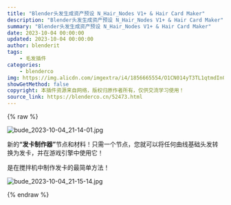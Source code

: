 ```yaml
---
title: "Blender头发生成资产预设 N_Hair_Nodes V1+ & Hair Card Maker"
description: "Blender头发生成资产预设 N_Hair_Nodes V1+ & Hair Card Maker"
summary: "Blender头发生成资产预设 N_Hair_Nodes V1+ & Hair Card Maker"
date: 2023-10-04 00:00:00
updated: 2023-10-04 00:00:00
author: blenderit
tags: 
    - 毛发插件
categories:
    - blenderco
img: https://img.alicdn.com/imgextra/i4/1856665554/O1CN014yT3TL1qtmdIn0uPF_!!1856665554.jpg
showGetMethod: false
copyright: 本插件资源来自网络，版权归原作者所有，仅供交流学习使用！
source_link: https://blenderco.cn/52473.html
---
```


{% raw %}
<p><img class="aligncenter" src="https://img.alicdn.com/imgextra/i4/1856665554/O1CN014yT3TL1qtmdIn0uPF_!!1856665554.jpg" alt="bude_2023-10-04_21-14-01.jpg"></p><p>新的<b>“发卡制作器”</b>节点和材料！只需一个节点，您就可以将任何曲线基础头发转换为发卡，并在游戏引擎中使用它！</p><p>是在搅拌机中制作发卡的最简单方法！</p><p><img src="https://img.alicdn.com/imgextra/i2/1856665554/O1CN01o1tLy21qtmdM0xlqk_!!1856665554.jpg" alt="bude_2023-10-04_21-15-14.jpg"></p>
<div style="display: none">blenderco</div>
{% endraw %}